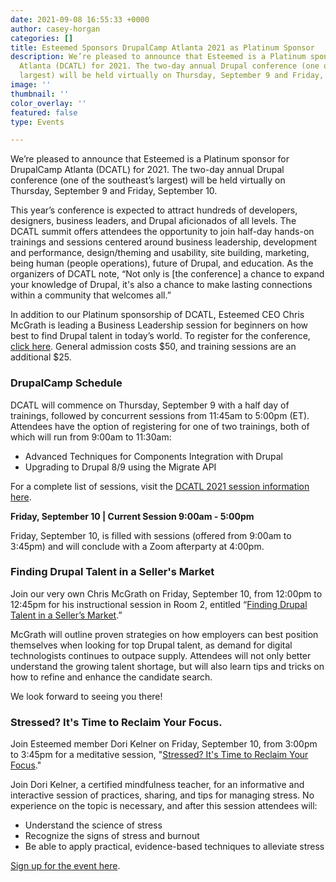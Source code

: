 ```yaml
---
date: 2021-09-08 16:55:33 +0000
author: casey-horgan
categories: []
title: Esteemed Sponsors DrupalCamp Atlanta 2021 as Platinum Sponsor
description: We’re pleased to announce that Esteemed is a Platinum sponsor for DrupalCamp
  Atlanta (DCATL) for 2021. The two-day annual Drupal conference (one of the southeast’s
  largest) will be held virtually on Thursday, September 9 and Friday, September 10.
image: ''
thumbnail: ''
color_overlay: ''
featured: false
type: Events

---
```

We’re pleased to announce that Esteemed is a Platinum sponsor for DrupalCamp Atlanta (DCATL) for 2021. The two-day annual Drupal conference (one of the southeast’s largest) will be held virtually on Thursday, September 9 and Friday, September 10. 

This year’s conference is expected to attract hundreds of developers, designers, business leaders, and Drupal aficionados of all levels. The DCATL summit offers attendees the opportunity to join half-day hands-on trainings and sessions centered around business leadership, development and performance, design/theming and usability, site building, marketing, being human (people operations), future of Drupal, and education. As the organizers of DCATL note, “Not only is \[the conference\] a chance to expand your knowledge of Drupal, it's also a chance to make lasting connections within a community that welcomes all.”

In addition to our Platinum sponsorship of DCATL, Esteemed CEO Chris McGrath is leading a Business Leadership session for beginners on how best to find Drupal talent in today’s world. To register for the conference, [click here](https://www.eventbrite.com/e/drupalcamp-2021-tickets-159695117395). General admission costs $50, and training sessions are an additional $25.

### DrupalCamp Schedule

DCATL will commence on Thursday, September 9 with a half day of trainings, followed by concurrent sessions from 11:45am to 5:00pm (ET). Attendees have the option of registering for one of two trainings, both of which will run from 9:00am to 11:30am:

* Advanced Techniques for Components Integration with Drupal
* Upgrading to Drupal 8/9 using the Migrate API

For a complete list of sessions, visit the [DCATL 2021 session information here](https://www.drupalcampatlanta.com/2021/schedule/2021-09-09).

**Friday, September 10 | Current Session 9:00am - 5:00pm**

Friday, September 10, is filled with sessions (offered from 9:00am to 3:45pm) and will conclude with a Zoom afterparty at 4:00pm.

### Finding Drupal Talent in a Seller's Market

Join our very own Chris McGrath on Friday, September 10, from 12:00pm to 12:45pm for his instructional session in Room 2, entitled “[Finding Drupal Talent in a Seller’s Market](https://www.drupalcampatlanta.com/2021/sessions/finding-drupal-talent-sellers-market).”

McGrath will outline proven strategies on how employers can best position themselves when looking for top Drupal talent, as demand for digital technologists continues to outpace supply. Attendees will not only better understand the growing talent shortage, but will also learn tips and tricks on how to refine and enhance the candidate search.

We look forward to seeing you there!

### Stressed? It's Time to Reclaim Your Focus.

Join Esteemed member Dori Kelner on Friday, September 10, from 3:00pm to 3:45pm for a meditative session, "[Stressed? It's Time to Reclaim Your Focus]( https://www.drupalcampatlanta.com/2021/sessions/stressed-its-time-reclaim-your-focus)."

Join Dori Kelner, a certified mindfulness teacher, for an informative and interactive session of practices, sharing, and tips for managing stress. No experience on the topic is necessary, and after this session attendees will:

* Understand the science of stress
* Recognize the signs of stress and burnout
* Be able to apply practical, evidence-based techniques to alleviate stress

[Sign up for the event here](https://www.drupalcampatlanta.com/2021). 